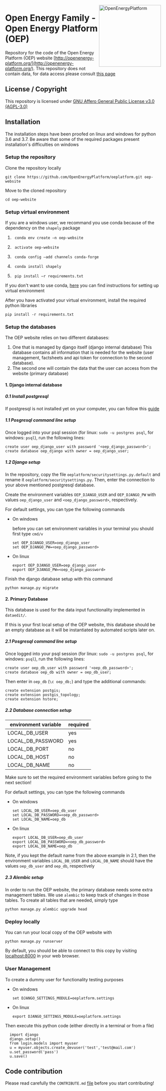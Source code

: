 ﻿<a href="http://oep.iks.cs.ovgu.de/"><img align="right" width="200" height="200" src="https://avatars2.githubusercontent.com/u/37101913?s=400&u=9b593cfdb6048a05ea6e72d333169a65e7c922be&v=4" alt="OpenEnergyPlatform"></a>

# Open Energy Family - Open Energy Platform (OEP)

Repository for the code of the Open Energy Platform (OEP) website [http://openenergy-platform.org/](http://openenergy-platform.org/). This repository does not contain data, for data access please consult [this page](https://github.com/OpenEnergyPlatform/organisation/blob/master/README.md) 

## License / Copyright

This repository is licensed under [GNU Affero General Public License v3.0 (AGPL-3.0)](https://www.gnu.org/licenses/agpl-3.0.en.html)

## Installation

The installation steps have been proofed on linux and windows for python 3.6 and 3.7. Be aware that some of the required packages present installation's difficulties on windows


### Setup the repository

Clone the repository locally

    git clone https://github.com/OpenEnergyPlatform/oeplatform.git oep-website


Move to the cloned repository

    cd oep-website 


### Setup virtual environment


If you are a windows user, we recommand you use conda because of the dependency on the `shapely` package

1)      conda env create –n oep-website
2)      activate oep-website
3)      conda config –add channels conda-forge
4)      conda install shapely
5)      pip install –r requirements.txt


If you don't want to use conda, [here](https://packaging.python.org/guides/installing-using-pip-and-virtual-environments/) you can find instructions for setting up virtual environment


After you have activated your virtual environment, install the required python libraries

    pip install -r requirements.txt



### Setup the databases

The OEP website relies on two different databases: 
1. One that is managed by django itself (django internal database)
This database contains all information that is needed for the website (user management, factsheets and api token for connection to the second database). 
2. The second one
will contain the data that the user can access from the website (primary database)

#### 1. Django internal database
##### 0.1 Install postgresql

If postgresql is not installed yet on your computer, you can follow this [guide](https://wam.readthedocs.io/en/latest/getting_started.html#installation-from-scratch)

##### 1.1 Posgresql command line setup

Once logged into your psql session (for linux: `sudo -u postgres psql`, for windows: `psql`), run the following lines:

    create user oep_django_user with password '<oep_django_password>';
    create database oep_django with owner = oep_django_user;

##### 1.2 Django setup

In the repository, copy the file `oeplatform/securitysettings.py.default` and rename it `oeplatform/securitysettings.py`. Then, enter the connection to your above mentioned postgresql database.

Create the environment variables `OEP_DJANGO_USER` and `OEP_DJANGO_PW` with values `oep_django_user` and `<oep_django_password>`, respectively.

For default settings, you can type the following commands

- On windows

     before you can set environment variables in your terminal you should first type `cmd/v`

      set OEP_DJANGO_USER=oep_django_user
      set OEP_DJANGO_PW=<oep_django_password>
    

- On linux

      export OEP_DJANGO_USER=oep_django_user
      export OEP_DJANGO_PW=<oep_django_password>

Finish the django database setup with this command

    python manage.py migrate


#### 2. Primary Database


This database is used for the data input functionality implemented in `dataedit/`.

If this is your first local setup of the OEP website, this database should be an empty database as
it will be instantiated by automated scripts later on.

##### 2.1 Posgresql command line setup

Once logged into your psql session (for linux: `sudo -u postgres psql`, for windows: `psql`), run the following lines:

    create user oep_db_user with password '<oep_db_password>';
    create database oep_db with owner = oep_db_user;

Then enter in `oep_db` (`\c oep_db;`) and type the additional commands:

    create extension postgis;
    create extension postgis_topology;
    create extension hstore;

##### 2.2 Database connection setup

| environment variable  | required |
|---|---|
| LOCAL_DB_USER  |yes|
| LOCAL_DB_PASSWORD |yes|
| LOCAL_DB_PORT |no|
| LOCAL_DB_HOST |no|
| LOCAL_DB_NAME |no|

Make sure to set the required environment variables before going to the next section!

For default settings, you can type the following commands

- On windows

      set LOCAL_DB_USER=oep_db_user
      set LOCAL_DB_PASSWORD=<oep_db_password>
      set LOCAL_DB_NAME=oep_db
    

- On linux

      export LOCAL_DB_USER=oep_db_user
      export LOCAL_DB_PASSWORD=<oep_db_password>
      export LOCAL_DB_NAME=oep_db


Note, if you kept the default name from the above example in 2.1, then the environment variables
`LOCAL_DB_USER` and `LOCAL_DB_NAME` should have the values `oep_db_user` and `oep_db`, respectively

##### 2.3 Alembic setup

In order to run the OEP website, the primary database needs some extra management tables.
We use `alembic` to keep track of changes in those tables. To create all tables that are needed, simply type

    python manage.py alembic upgrade head

### Deploy locally
  
You can run your local copy of the OEP website with

    python manage.py runserver
    
By default, you should be able to connect to this copy by visiting [localhost:8000](http://localhost:8000) in your web browser.


### User Management

To create a dummy user for functionality testing purposes

- On windows

      set DJANGO_SETTINGS_MODULE=oeplatform.settings

- On linux

      export DJANGO_SETTINGS_MODULE=oeplatform.settings

Then execute this python code (either directly in a terminal or from a file)

      import django
      django.setup()
      from login.models import myuser
      u = myuser.objects.create_devuser('test','test@mail.com')
      u.set_password('pass')
      u.save()

## Code contribution

Please read carefully the `CONTRIBUTE.md` [file](https://github.com/OpenEnergyPlatform/oeplatform/blob/develop/CONTRIBUTE.md) before you start contributing!
